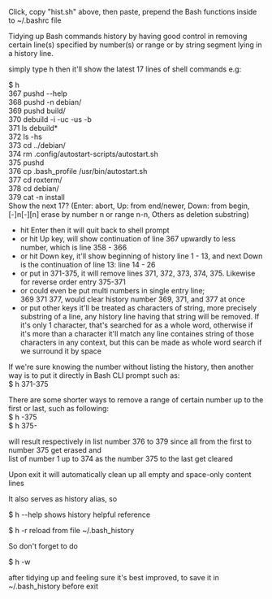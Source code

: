Click, copy "hist.sh" above, then paste, prepend the Bash functions inside to ~/.bashrc file    

Tidying up Bash commands history by having good control in removing certain line(s) specified by number(s) or range or by string segment lying in a history line.   

simply type h then it'll show the latest 17 lines of shell commands e.g:   

$ h   
  367  pushd --help   
  368  pushd -n debian/   
  369  pushd  build/   
  370  debuild -i -uc -us -b   
  371  ls debuild*   
  372  ls -hs   
  373  cd ../debian/   
  374  rm .config/autostart-scripts/autostart.sh   
  375  pushd   
  376  cp .bash_profile /usr/bin/autostart.sh   
  377  cd roxterm/   
  378  cd debian/   
  379  cat -n install   
Show the next 17? (Enter: abort, Up: from end/newer, Down: from begin, [-]n[-][n] erase by number n or range n-n, Others as deletion substring)   

- hit Enter then it will quit back to shell prompt   
- or hit Up key, will show continuation of line 367 upwardly to less number, which is line 358 - 366   
- or hit Down key, it'll show beginning of history line 1 - 13, and next Down is the continuation of line 13: line 14 - 26   
- or put in 371-375, it will remove lines 371, 372, 373, 374, 375. Likewise for reverse order entry 375-371   
- or could even be put multi numbers in single entry line;   
369 371 377, would clear history number 369, 371, and 377 at once   
- or put other keys it'll be treated as characters of string, more precisely substring of a line, any history line having that string will be removed. If it's only 1 character, that's searched for as a whole word, otherwise if it's more than a character it'll match any line containes string of those characters in any context, but this can be made as whole word search if we surround it by space   

If we're sure knowing the number without listing the history, then another way is to put it directly in Bash CLI prompt such as:   
$ h 371-375   

There are some shorter ways to remove a range of certain number up to the first or last, such as following:   
$ h -375   
$ h 375-   

will result respectively in list number 376 to 379 since all from the first to number 375 get erased and   
list of number 1 up to 374 as the number 375 to the last get cleared   

Upon exit it will automatically clean up all empty and space-only content lines

It also serves as history alias, so

$ h --help
shows history helpful reference

$ h -r
reload from file ~/.bash_history

So don't forget to do

$ h -w

after tidying up and feeling sure it's best improved, to save it in ~/.bash_history before exit
